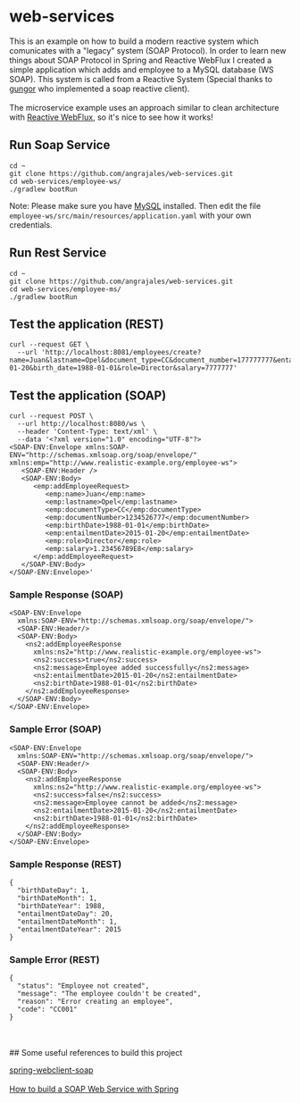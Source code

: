 # web-services

This is an example on how to build a modern reactive system which comunicates with a "legacy" system (SOAP Protocol). In order to learn new things about SOAP Protocol in Spring and Reactive WebFlux I created a simple application which adds and employee to a MySQL database (WS SOAP). This system is called from a Reactive System (Special thanks to [gungor](https://github.com/gungor/) who implemented a soap reactive client).
<br/>
<br/>
The microservice example uses an approach similar to clean architecture with [Reactive WebFlux](https://docs.spring.io/spring-framework/docs/current/reference/html/web-reactive.html), so it's nice to see how it works!

## Run Soap Service

```
cd ~
git clone https://github.com/angrajales/web-services.git
cd web-services/employee-ws/
./gradlew bootRun
```
Note: Please make sure you have [MySQL](https://dev.mysql.com/downloads/) installed. Then edit the file ```employee-ws/src/main/resources/application.yaml``` with your own credentials.

## Run Rest Service
```
cd ~
git clone https://github.com/angrajales/web-services.git
cd web-services/employee-ms/
./gradlew bootRun
```

## Test the application (REST)

```
curl --request GET \
  --url 'http://localhost:8081/employees/create?name=Juan&lastname=Opel&document_type=CC&document_number=177777777&entailment_date=2015-01-20&birth_date=1988-01-01&role=Director&salary=7777777'
```

## Test the application (SOAP)

```
curl --request POST \
  --url http://localhost:8080/ws \
  --header 'Content-Type: text/xml' \
  --data '<?xml version="1.0" encoding="UTF-8"?>
<SOAP-ENV:Envelope xmlns:SOAP-ENV="http://schemas.xmlsoap.org/soap/envelope/" xmlns:emp="http://www.realistic-example.org/employee-ws">
   <SOAP-ENV:Header />
   <SOAP-ENV:Body>
      <emp:addEmployeeRequest>
         <emp:name>Juan</emp:name>
         <emp:lastname>Opel</emp:lastname>
         <emp:documentType>CC</emp:documentType>
         <emp:documentNumber>1234526777</emp:documentNumber>
         <emp:birthDate>1988-01-01</emp:birthDate>
         <emp:entailmentDate>2015-01-20</emp:entailmentDate>
         <emp:role>Director</emp:role>
         <emp:salary>1.23456789E8</emp:salary>
      </emp:addEmployeeRequest>
   </SOAP-ENV:Body>
</SOAP-ENV:Envelope>'
```

### Sample Response (SOAP)
```
<SOAP-ENV:Envelope
  xmlns:SOAP-ENV="http://schemas.xmlsoap.org/soap/envelope/">
  <SOAP-ENV:Header/>
  <SOAP-ENV:Body>
    <ns2:addEmployeeResponse
      xmlns:ns2="http://www.realistic-example.org/employee-ws">
      <ns2:success>true</ns2:success>
      <ns2:message>Employee added successfully</ns2:message>
      <ns2:entailmentDate>2015-01-20</ns2:entailmentDate>
      <ns2:birthDate>1988-01-01</ns2:birthDate>
    </ns2:addEmployeeResponse>
  </SOAP-ENV:Body>
</SOAP-ENV:Envelope>
```
### Sample Error (SOAP)
```
<SOAP-ENV:Envelope
  xmlns:SOAP-ENV="http://schemas.xmlsoap.org/soap/envelope/">
  <SOAP-ENV:Header/>
  <SOAP-ENV:Body>
    <ns2:addEmployeeResponse
      xmlns:ns2="http://www.realistic-example.org/employee-ws">
      <ns2:success>false</ns2:success>
      <ns2:message>Employee cannot be added</ns2:message>
      <ns2:entailmentDate>2015-01-20</ns2:entailmentDate>
      <ns2:birthDate>1988-01-01</ns2:birthDate>
    </ns2:addEmployeeResponse>
  </SOAP-ENV:Body>
</SOAP-ENV:Envelope>
```

### Sample Response (REST)
```
{
  "birthDateDay": 1,
  "birthDateMonth": 1,
  "birthDateYear": 1988,
  "entailmentDateDay": 20,
  "entailmentDateMonth": 1,
  "entailmentDateYear": 2015
}
```
### Sample Error (REST)
```
{
  "status": "Employee not created",
  "message": "The employee couldn't be created",
  "reason": "Error creating an employee",
  "code": "CC001"
}
```
<br/>
<br/>
## Some useful references to build this project

[spring-webclient-soap](https://github.com/gungor/spring-webclient-soap)
<br/> <br/>
[How to build a SOAP Web Service with Spring](https://www.javaspringclub.com/publish-and-consume-soap-web-services-using-spring-boot-part-1/)
